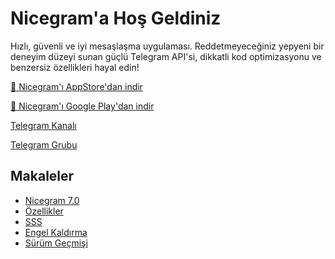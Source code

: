 # Nicegram'a Hoş Geldiniz

Hızlı, güvenli ve iyi mesaşlaşma uygulaması. Reddetmeyeceğiniz yepyeni bir deneyim düzeyi sunan güçlü Telegram API'si, dikkatli kod optimizasyonu ve benzersiz özellikleri hayal edin!


<a href="https://apps.apple.com/app/apple-store/id1608870673?pt=119567154&ct=nicegram.app&mt=8" target="_blank">📱 Nicegram'ı AppStore'dan indir</a>

<a href="https://play.google.com/store/apps/details?id=app.nicegram&utm_source=nicegram.app&utm_medium=main&utm_campaign=web" target="_blank">📱 Nicegram'ı Google Play'dan indir</a>

<a href="https://t.me/nicegramapp" target="_blank">Telegram Kanalı</a>

<a href="https://t.me/nicegram_tr" target="_blank">Telegram Grubu</a>


## Makaleler
- [Nicegram 7.0](/tr/7.0)
- [Özellikler](/tr/features)
- [SSS](/tr/faq)
- [Engel Kaldırma](/tr/unblock)
- [Sürüm Geçmişi](/tr/changelog)
